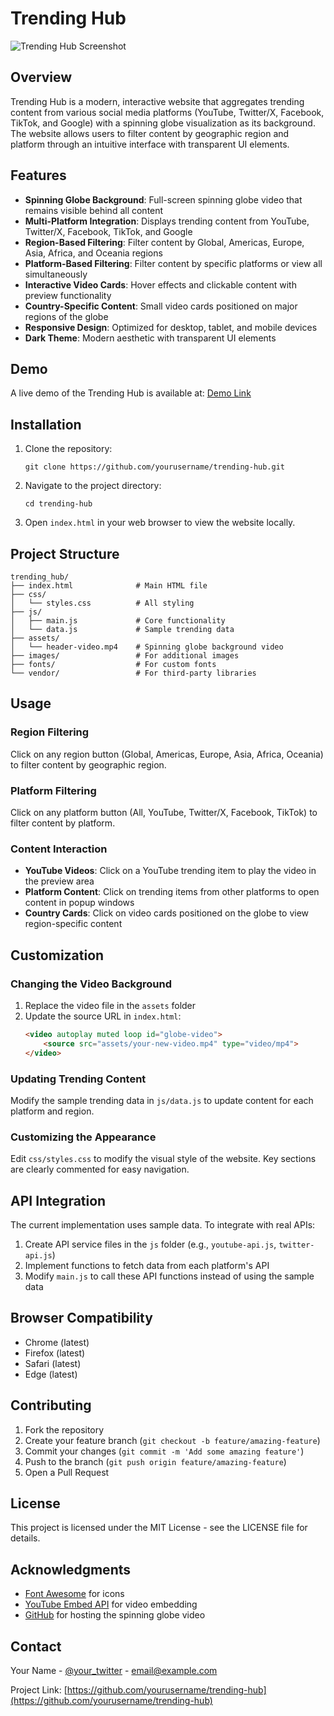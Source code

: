 # Trending Hub

![Trending Hub Screenshot](https://i.imgur.com/placeholder-image.jpg)

## Overview

Trending Hub is a modern, interactive website that aggregates trending content from various social media platforms (YouTube, Twitter/X, Facebook, TikTok, and Google) with a spinning globe visualization as its background. The website allows users to filter content by geographic region and platform through an intuitive interface with transparent UI elements.

## Features

- **Spinning Globe Background**: Full-screen spinning globe video that remains visible behind all content
- **Multi-Platform Integration**: Displays trending content from YouTube, Twitter/X, Facebook, TikTok, and Google
- **Region-Based Filtering**: Filter content by Global, Americas, Europe, Asia, Africa, and Oceania regions
- **Platform-Based Filtering**: Filter content by specific platforms or view all simultaneously
- **Interactive Video Cards**: Hover effects and clickable content with preview functionality
- **Country-Specific Content**: Small video cards positioned on major regions of the globe
- **Responsive Design**: Optimized for desktop, tablet, and mobile devices
- **Dark Theme**: Modern aesthetic with transparent UI elements

## Demo

A live demo of the Trending Hub is available at: [Demo Link](http://placeholder-demo-link.com)

## Installation

1. Clone the repository:
   ```
   git clone https://github.com/yourusername/trending-hub.git
   ```

2. Navigate to the project directory:
   ```
   cd trending-hub
   ```

3. Open `index.html` in your web browser to view the website locally.

## Project Structure

```
trending_hub/
├── index.html              # Main HTML file
├── css/
│   └── styles.css          # All styling
├── js/
│   ├── main.js             # Core functionality
│   └── data.js             # Sample trending data
├── assets/
│   └── header-video.mp4    # Spinning globe background video
├── images/                 # For additional images
├── fonts/                  # For custom fonts
└── vendor/                 # For third-party libraries
```

## Usage

### Region Filtering
Click on any region button (Global, Americas, Europe, Asia, Africa, Oceania) to filter content by geographic region.

### Platform Filtering
Click on any platform button (All, YouTube, Twitter/X, Facebook, TikTok) to filter content by platform.

### Content Interaction
- **YouTube Videos**: Click on a YouTube trending item to play the video in the preview area
- **Platform Content**: Click on trending items from other platforms to open content in popup windows
- **Country Cards**: Click on video cards positioned on the globe to view region-specific content

## Customization

### Changing the Video Background
1. Replace the video file in the `assets` folder
2. Update the source URL in `index.html`:
   ```html
   <video autoplay muted loop id="globe-video">
       <source src="assets/your-new-video.mp4" type="video/mp4">
   </video>
   ```

### Updating Trending Content
Modify the sample trending data in `js/data.js` to update content for each platform and region.

### Customizing the Appearance
Edit `css/styles.css` to modify the visual style of the website. Key sections are clearly commented for easy navigation.

## API Integration

The current implementation uses sample data. To integrate with real APIs:

1. Create API service files in the `js` folder (e.g., `youtube-api.js`, `twitter-api.js`)
2. Implement functions to fetch data from each platform's API
3. Modify `main.js` to call these API functions instead of using the sample data

## Browser Compatibility

- Chrome (latest)
- Firefox (latest)
- Safari (latest)
- Edge (latest)

## Contributing

1. Fork the repository
2. Create your feature branch (`git checkout -b feature/amazing-feature`)
3. Commit your changes (`git commit -m 'Add some amazing feature'`)
4. Push to the branch (`git push origin feature/amazing-feature`)
5. Open a Pull Request

## License

This project is licensed under the MIT License - see the LICENSE file for details.

## Acknowledgments

- [Font Awesome](https://fontawesome.com/) for icons
- [YouTube Embed API](https://developers.google.com/youtube/iframe_api_reference) for video embedding
- [GitHub](https://github.com/atalayd/TrendingHub) for hosting the spinning globe video

## Contact

Your Name - [@your_twitter](https://twitter.com/your_twitter) - email@example.com

Project Link: [https://github.com/yourusername/trending-hub](https://github.com/yourusername/trending-hub)
